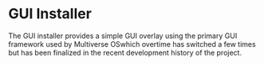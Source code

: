 
# GUI Installer 
The GUI installer provides a simple GUI overlay using the primary GUI framework used by Multiverse OSwhich overtime has switched a few times but has been finalized in the recent development history of the project. 
